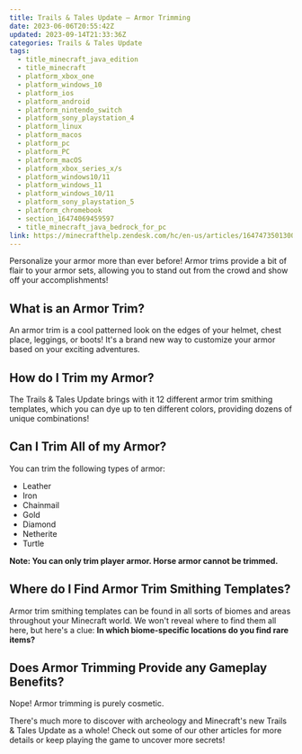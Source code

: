```yaml
---
title: Trails & Tales Update – Armor Trimming
date: 2023-06-06T20:55:42Z
updated: 2023-09-14T21:33:36Z
categories: Trails & Tales Update
tags:
  - title_minecraft_java_edition
  - title_minecraft
  - platform_xbox_one
  - platform_windows_10
  - platform_ios
  - platform_android
  - platform_nintendo_switch
  - platform_sony_playstation_4
  - platform_linux
  - platform_macos
  - platform_pc
  - platform_PC
  - platform_macOS
  - platform_xbox_series_x/s
  - platform_windows10/11
  - platform_windows_11
  - platform_windows_10/11
  - platform_sony_playstation_5
  - platform_chromebook
  - section_16474069459597
  - title_minecraft_java_bedrock_for_pc
link: https://minecrafthelp.zendesk.com/hc/en-us/articles/16474735013005-Trails-Tales-Update-Armor-Trimming
---
```


Personalize your armor more than ever before! Armor trims provide a bit of flair to your armor sets, allowing you to stand out from the crowd and show off your accomplishments!

## What is an Armor Trim?

An armor trim is a cool patterned look on the edges of your helmet, chest place, leggings, or boots! It's a brand new way to customize your armor based on your exciting adventures.

## How do I Trim my Armor?

The Trails & Tales Update brings with it 12 different armor trim smithing templates, which you can dye up to ten different colors, providing dozens of unique combinations!

## Can I Trim All of my Armor?

You can trim the following types of armor:

-   Leather​
-   Iron​
-   Chainmail​
-   Gold​
-   Diamond​
-   Netherite​
-   Turtle

**Note: You can only trim player armor. Horse armor cannot be trimmed.**

## Where do I Find Armor Trim Smithing Templates?

Armor trim smithing templates can be found in all sorts of biomes and areas throughout your Minecraft world. We won't reveal where to find them all here, but here's a clue: **In which biome-specific locations do you find rare items?**

## Does Armor Trimming Provide any Gameplay Benefits?

Nope! Armor trimming is purely cosmetic.

There's much more to discover with archeology and Minecraft's new Trails & Tales Update as a whole! Check out some of our other articles for more details or keep playing the game to uncover more secrets!
